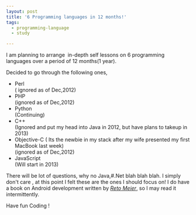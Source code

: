 ```yaml
---
layout: post
title: '6 Programming languages in 12 months!'
tags:
  - programming-language
  - study

---
```


I am planning to arrange  in-depth self lessons on 6 programming languages over a period of 12 months(1 year).

Decided to go through the following ones,
<ul>
	<li>Perl</li> ( ignored as of Dec,2012)
	<li>PHP</li> (ignored as of Dec,2012)
	<li>Python</li> (Continuing)
	<li>C++</li> (Ignored and put my head into Java in 2012, but have plans to takeup in 2013)
	<li>Objective-C ( Its the newbie in my stack after my wife presented my first MacBook last week)</li> (ignored as of Dec,2012)
	<li>JavaScript</li>(Will start in 2013)
</ul>
There will be lot of questions, why no Java,#.Net blah blah blah. I simply don't care , at this point I felt these are the ones I should focus on! I do have a book on Android development written by <a href="http://blog.radioactiveyak.com/" target="_blank"><em>Reto Meier</em></a>, so I may read it intermittently.

Have fun Coding !
